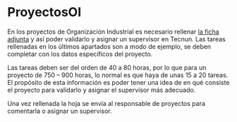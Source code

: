 # ProyectosOI

En los proyectos de Organizaci&oacute;n Industrial es necesario rellenar [la ficha adjunta](https://nicolasserrano.github.io/ProyectosOI/PFM.doc) y as&iacute; poder validarlo y asignar un supervisor en Tecnun.
Las tareas rellenadas en los &uacute;ltimos apartados son a modo de ejemplo, se deben completar con los datos espec&iacute;ficos del proyecto.
 
Las tareas deben ser del orden de 40 a 80 horas, por lo que para un proyecto de 750 – 900 horas, lo normal es que haya de unas 15 a 20 tareas. El prop&oacute;sito de esta informaci&oacute;n es poder tener una idea de en qu&eacute; consiste el proyecto para validarlo y asignar el supervisor m&aacute;s adecuado.

Una vez rellenada la hoja se env&iacute;a al responsable de proyectos para comentarla o asignar un supervisor.
 
